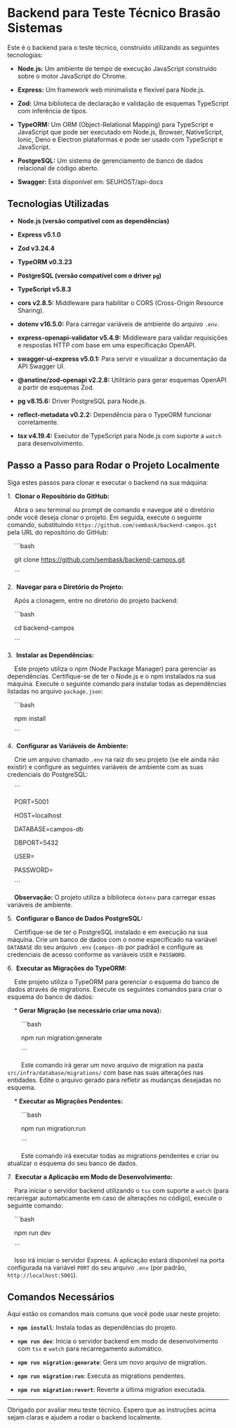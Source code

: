 # Backend para Teste Técnico Brasão Sistemas



Este é o backend para o teste técnico, construído utilizando as seguintes tecnologias:



* **Node.js:** Um ambiente de tempo de execução JavaScript construído sobre o motor JavaScript do Chrome.

* **Express:** Um framework web minimalista e flexível para Node.js.

* **Zod:** Uma biblioteca de declaração e validação de esquemas TypeScript com inferência de tipos.

* **TypeORM:** Um ORM (Object-Relational Mapping) para TypeScript e JavaScript que pode ser executado em Node.js, Browser, NativeScript, Ionic, Deno e Electron plataformas e pode ser usado com TypeScript e JavaScript.

* **PostgreSQL:** Um sistema de gerenciamento de banco de dados relacional de código aberto.
* **Swagger:** Está disponível em: SEUHOST/api-docs


## Tecnologias Utilizadas



* **Node.js (versão compatível com as dependências)**

* **Express v5.1.0**

* **Zod v3.24.4**

* **TypeORM v0.3.23**

* **PostgreSQL (versão compatível com o driver `pg`)**

* **TypeScript v5.8.3**

* **cors v2.8.5:** Middleware para habilitar o CORS (Cross-Origin Resource Sharing).

* **dotenv v16.5.0:** Para carregar variáveis de ambiente do arquivo `.env`.

* **express-openapi-validator v5.4.9:** Middleware para validar requisições e respostas HTTP com base em uma especificação OpenAPI.

* **swagger-ui-express v5.0.1:** Para servir e visualizar a documentação da API Swagger UI.

* **@anatine/zod-openapi v2.2.8:** Utilitário para gerar esquemas OpenAPI a partir de esquemas Zod.

* **pg v8.15.6:** Driver PostgreSQL para Node.js.

* **reflect-metadata v0.2.2:** Dependência para o TypeORM funcionar corretamente.

* **tsx v4.19.4:** Executor de TypeScript para Node.js com suporte a `watch` para desenvolvimento.



## Passo a Passo para Rodar o Projeto Localmente



Siga estes passos para clonar e executar o backend na sua máquina:



1.  **Clonar o Repositório do GitHub:**



    Abra o seu terminal ou prompt de comando e navegue até o diretório onde você deseja clonar o projeto. Em seguida, execute o seguinte comando, substituindo `https://github.com/sembask/backend-campos.git` pela URL do repositório do GitHub:



    ```bash

    git clone https://github.com/sembask/backend-campos.git

    ```



2.  **Navegar para o Diretório do Projeto:**



    Após a clonagem, entre no diretório do projeto backend:



    ```bash

    cd backend-campos

    ```



3.  **Instalar as Dependências:**



    Este projeto utiliza o npm (Node Package Manager) para gerenciar as dependências. Certifique-se de ter o Node.js e o npm instalados na sua máquina. Execute o seguinte comando para instalar todas as dependências listadas no arquivo `package.json`:



    ```bash

    npm install

    ```



4.  **Configurar as Variáveis de Ambiente:**



    Crie um arquivo chamado `.env` na raiz do seu projeto (se ele ainda não existir) e configure as seguintes variáveis de ambiente com as suas credenciais do PostgreSQL:



    ```

    PORT=5001

    HOST=localhost

    DATABASE=campos-db

    DBPORT=5432

    USER=

    PASSWORD=

    ```



    **Observação:** O projeto utiliza a biblioteca `dotenv` para carregar essas variáveis de ambiente.



5.  **Configurar o Banco de Dados PostgreSQL:**



    Certifique-se de ter o PostgreSQL instalado e em execução na sua máquina. Crie um banco de dados com o nome especificado na variável `DATABASE` do seu arquivo `.env` (`campos-db` por padrão) e configure as credenciais de acesso conforme as variáveis `USER` e `PASSWORD`.



6.  **Executar as Migrações do TypeORM:**



    Este projeto utiliza o TypeORM para gerenciar o esquema do banco de dados através de migrations. Execute os seguintes comandos para criar o esquema do banco de dados:



    * **Gerar Migração (se necessário criar uma nova):**



        ```bash

        npm run migration:generate

        ```



        Este comando irá gerar um novo arquivo de migration na pasta `src/infra/database/migrations/` com base nas suas alterações nas entidades. Edite o arquivo gerado para refletir as mudanças desejadas no esquema.



    * **Executar as Migrações Pendentes:**



        ```bash

        npm run migration:run

        ```



        Este comando irá executar todas as migrations pendentes e criar ou atualizar o esquema do seu banco de dados.



7.  **Executar a Aplicação em Modo de Desenvolvimento:**



    Para iniciar o servidor backend utilizando o `tsx` com suporte a `watch` (para recarregar automaticamente em caso de alterações no código), execute o seguinte comando:



    ```bash

    npm run dev

    ```



    Isso irá iniciar o servidor Express. A aplicação estará disponível na porta configurada na variável `PORT` do seu arquivo `.env` (por padrão, `http://localhost:5001`).



## Comandos Necessários



Aqui estão os comandos mais comuns que você pode usar neste projeto:



* **`npm install`**: Instala todas as dependências do projeto.

* **`npm run dev`**: Inicia o servidor backend em modo de desenvolvimento com `tsx` e `watch` para recarregamento automático.

* **`npm run migration:generate`**: Gera um novo arquivo de migration.

* **`npm run migration:run`**: Executa as migrations pendentes.

* **`npm run migration:revert`**: Reverte a última migration executada.



---



Obrigado por avaliar meu teste técnico. Espero que as instruções acima sejam claras e ajudem a rodar o backend localmente.
